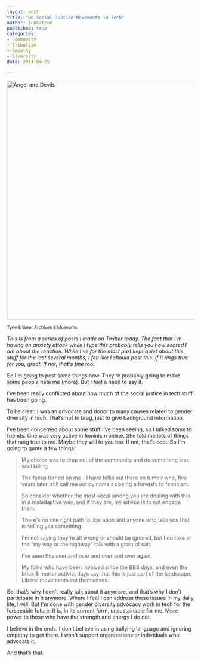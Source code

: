 ```yaml
---
layout: post
title: "On Social Justice Movements in Tech"
author: funkatron
published: true
categories:
- Community
- Tribalism
- Empathy
- Diversity
date: 2014-04-25

---
```


<a href="https://www.flickr.com/photos/twm_news/6466323543" title="Angel and Devils by Tyne &amp; Wear Archives &amp; Museums, on Flickr"><img src="https://farm8.staticflickr.com/7026/6466323543_abb6d4ab5e_z.jpg" width="634" height="640" alt="Angel and Devils"></a>

<small>Tyne & Wear Archives & Museums</small>

*This is from a series of posts I made on Twitter today. The fact that I'm having an anxiety attack while I type this probably tells you how scared I am about the reaction. While I've for the most part kept quiet about this stuff for the last several months, I felt like I should post this. If it rings true for you, great. If not, that's fine too.*

So I’m going to post some things now. They’re probably going to make some people hate me (more). But I feel a need to say it.

I’ve been really conflicted about how much of the social justice in tech stuff has been going.

To be clear, I was an advocate and donor to many causes related to gender diversity in tech. That’s not to brag, just to give background information.

I’ve been concerned about some stuff I’ve been seeing, so I talked some to friends. One was very active in feminism online. She told me lots of things that rang true to me. Maybe they will to you too. If not, that’s cool. So I’m going to quote a few things.

> My choice was to drop out of the community and do something less soul killing.
> 
> The focus turned on me – I have folks out there on tumblr who, five years later, still call me out by name as being a travesty to feminism.
> 
> So consider whether the most vocal among you are dealing with this in a maladaptive way, and if they are, my advice is to not engage them.
> 
> There's no one right path to liberation and anyone who tells you that is selling you something.
> 
> I'm not saying they're all wrong or should be ignored, but I do take all the "my way or the highway" talk with a grain of salt.
> 
> I've seen this over and over and over and over again.
> 
> My folks who have been involved since the BBS days, and even the brick & mortar activist days say that this is just part of the landscape. Liberal movements eat themselves.

So, that’s why I don’t really talk about it anymore, and that’s why I don’t participate in it anymore. Where I feel I can address these issues in my daily life, I will. But I'm done with gender diversity advocacy work in tech for the forseeable future. It is, in its current form, unsustainable for me. More power to those who have the strength and energy I do not.

I believe in the ends. I don’t believe in using bullying language and ignoring empathy to get there. I won't support organizations or individuals who advocate it.

And that’s that.
